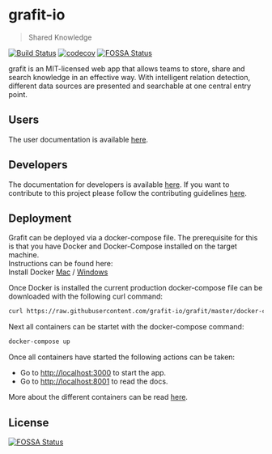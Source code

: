 # grafit-io

> Shared Knowledge

[![Build Status](https://travis-ci.com/grafit-io/grafit.svg?branch=master)](https://travis-ci.com/grafit-io/grafit)
[![codecov](https://codecov.io/gh/grafit-io/grafit/branch/master/graph/badge.svg)](https://codecov.io/gh/grafit-io/grafit)
[![FOSSA Status](https://app.fossa.io/api/projects/git%2Bgithub.com%2Fgrafit-io%2Fgrafit.svg?type=shield)](https://app.fossa.io/projects/git%2Bgithub.com%2Fgrafit-io%2Fgrafit?ref=badge_shield)

grafit is an MIT-licensed web app that allows teams to store, share and search knowledge in an effective way. With intelligent relation detection, different data sources are presented and searchable at one central entry point.

## Users

The user documentation is available [here](userdoc/index.md).

## Developers

The documentation for developers is available [here](developerdoc/quickstart.md).
If you want to contribute to this project please follow the contributing guidelines [here](https://github.com/grafit-io/grafit/blob/master/CONTRIBUTING.md).

## Deployment

Grafit can be deployed via a docker-compose file. The prerequisite for this is that you have Docker and Docker-Compose installed on the target machine.  
Instructions can be found here:  
Install Docker [Mac](https://docs.docker.com/docker-for-mac/install/) / [Windows](https://docs.docker.com/docker-for-windows/install/)

Once Docker is installed the current production docker-compose file can be downloaded with the following curl command:

```bash
curl https://raw.githubusercontent.com/grafit-io/grafit/master/docker-compose.yml -o docker-compose.yml
```

Next all containers can be startet with the docker-compose command:

```bash
docker-compose up
```

Once all containers have started the following actions can be taken:

- Go to [http://localhost:3000](http://localhost:3000) to start the app.
- Go to [http://localhost:8001](http://localhost:8001) to read the docs.

More about the different containers can be read [here](developerdoc/containers.md).

## License

[![FOSSA Status](https://app.fossa.io/api/projects/git%2Bgithub.com%2Fgrafit-io%2Fgrafit.svg?type=large)](https://app.fossa.io/projects/git%2Bgithub.com%2Fgrafit-io%2Fgrafit?ref=badge_large)

